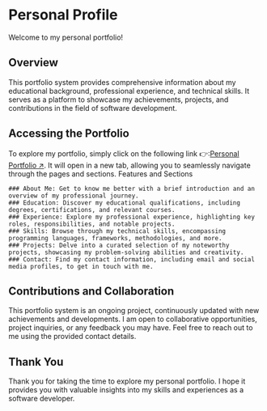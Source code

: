 # Personal Profile

Welcome to my personal portfolio!
## Overview

This portfolio system provides comprehensive information about my educational background, professional experience, and technical skills. It serves as a platform to showcase my achievements, projects, and contributions in the field of software development.
## Accessing the Portfolio

To explore my portfolio, simply click on the following link 👉:<a href="https://melos-simeneh.github.io/personal-profile/" target="_blank">Personal Portfolio ↗</a>. It will open in a new tab, allowing you to seamlessly navigate through the pages and sections.
Features and Sections

    ### About Me: Get to know me better with a brief introduction and an overview of my professional journey.
    ### Education: Discover my educational qualifications, including degrees, certifications, and relevant courses.
    ### Experience: Explore my professional experience, highlighting key roles, responsibilities, and notable projects.
    ### Skills: Browse through my technical skills, encompassing programming languages, frameworks, methodologies, and more.
    ### Projects: Delve into a curated selection of my noteworthy projects, showcasing my problem-solving abilities and creativity.
    ### Contact: Find my contact information, including email and social media profiles, to get in touch with me.

## Contributions and Collaboration

This portfolio system is an ongoing project, continuously updated with new achievements and developments. I am open to collaborative opportunities, project inquiries, or any feedback you may have. Feel free to reach out to me using the provided contact details.
## Thank You

Thank you for taking the time to explore my personal portfolio. I hope it provides you with valuable insights into my skills and experiences as a software developer.